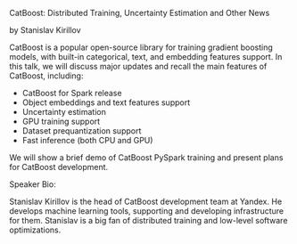 CatBoost: Distributed Training, Uncertainty Estimation and Other News

by Stanislav Kirillov

CatBoost is a popular open-source library for training gradient boosting models, with built-in categorical, text, and embedding features support.
In this talk, we will discuss major updates and recall the main features of CatBoost, including:
* CatBoost for Spark release
* Object embeddings and text features support
* Uncertainty estimation
* GPU training support
* Dataset prequantization support
* Fast inference (both CPU and GPU)

We will show a brief demo of CatBoost PySpark training and present plans for CatBoost development.

Speaker Bio:

Stanislav Kirillov is the head of CatBoost development team at Yandex. He develops machine learning tools, supporting and developing infrastructure for them. Stanislav is a big fan of distributed training and low-level software optimizations.
